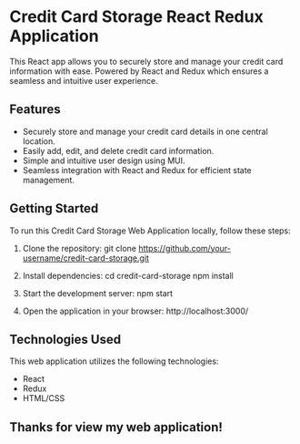 # Credit Card Storage React Redux Application

This React app allows you to securely store and manage your credit card information with ease. Powered by React and Redux which ensures a seamless and intuitive user experience.

## Features
* Securely store and manage your credit card details in one central location.
* Easily add, edit, and delete credit card information.
* Simple and intuitive user design using MUI.
* Seamless integration with React and Redux for efficient state management.

## Getting Started
To run this Credit Card Storage Web Application locally, follow these steps:

1. Clone the repository:
git clone https://github.com/your-username/credit-card-storage.git

2. Install dependencies:
cd credit-card-storage
npm install

3. Start the development server:
npm start

4. Open the application in your browser:
http://localhost:3000/

## Technologies Used
This web application utilizes the following technologies:
* React
* Redux
* HTML/CSS

## Thanks for view my web application!
